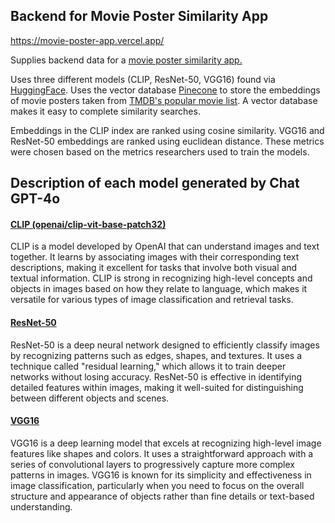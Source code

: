 ## Backend for Movie Poster Similarity App

https://movie-poster-app.vercel.app/

Supplies backend data for a [movie poster similarity app.](https://github.com/Eli-Jensen/movie-poster-app)

Uses three different models (CLIP, ResNet-50, VGG16) found via [HuggingFace](https://huggingface.co/). Uses the vector database [Pinecone](https://www.pinecone.io/) to store the embeddings of movie posters taken from [TMDB's popular movie list](https://developer.themoviedb.org/reference/movie-popular-list). A vector database makes it easy to complete similarity searches.

Embeddings in the CLIP index are ranked using cosine similarity. VGG16 and ResNet-50 embeddings are ranked using euclidean distance. These metrics were chosen based on the metrics researchers used to train the models.

## Description of each model generated by Chat GPT-4o
#### [CLIP (openai/clip-vit-base-patch32)](https://huggingface.co/openai/clip-vit-base-patch32)
CLIP is a model developed by OpenAI that can understand images and text together. It learns by associating images with their corresponding text descriptions, making it excellent for tasks that involve both visual and textual information. CLIP is strong in recognizing high-level concepts and objects in images based on how they relate to language, which makes it versatile for various types of image classification and retrieval tasks.

#### [ResNet-50]((https://huggingface.co/microsoft/resnet-50))
ResNet-50 is a deep neural network designed to efficiently classify images by recognizing patterns such as edges, shapes, and textures. It uses a technique called "residual learning," which allows it to train deeper networks without losing accuracy. ResNet-50 is effective in identifying detailed features within images, making it well-suited for distinguishing between different objects and scenes.

#### [VGG16](https://huggingface.co/timm/vgg16.tv_in1k)
VGG16 is a deep learning model that excels at recognizing high-level image features like shapes and colors. It uses a straightforward approach with a series of convolutional layers to progressively capture more complex patterns in images. VGG16 is known for its simplicity and effectiveness in image classification, particularly when you need to focus on the overall structure and appearance of objects rather than fine details or text-based understanding.